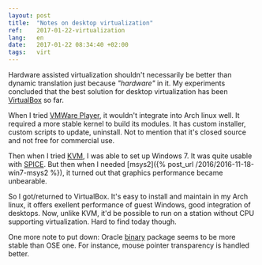 ```yaml
---
layout: post
title:  "Notes on desktop virtualization"
ref:    2017-01-22-virtualization
lang:   en
date:   2017-01-22 08:34:40 +02:00
tags:   virt
---
```


Hardware assisted virtualization shouldn't necessarily be better than dynamic
translation just because _"hardware"_ in it. My experiments concluded that the
best solution for desktop virtualization has been
[VirtualBox](https://www.virtualbox.org/wiki/VirtualBox) so far.

When I tried
[VMWare Player](http://www.vmware.com/products/player/playerpro-evaluation.html), 
it wouldn't integrate into Arch linux well. It required a more stable kernel to
build its modules. It has custom installer, custom scripts to update, uninstall. Not
to mention that it's closed source and not free for commercial use.

Then when I tried [KVM](http://www.linux-kvm.org), I was able to set up
Windows 7. It was quite usable with [SPICE](https://www.spice-space.org/). But
then when I needed [msys2]({% post_url /2016/2016-11-18-win7-msys2 %}), it turned out
that graphics performance became unbearable.

So I got/returned to VirtualBox.  It's easy to install and maintain in my Arch
linux, it offers exellent performance of guest Windows, good integration of
desktops. Now, unlike KVM, it'd be possible to run on a station without CPU
supporting virtualization. Hard to find today though.

One more note to put down: Oracle [binary](https://aur.archlinux.org/packages/virtualbox-bin/)
package seems to be more stable than OSE one. For instance, mouse pointer
transparency is handled better.
